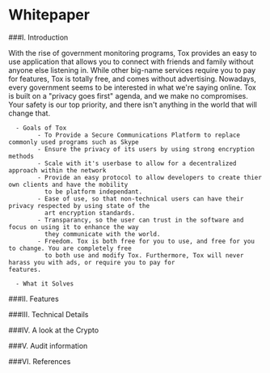 Whitepaper
==========

###I. Introduction

With the rise of government monitoring programs, Tox provides an easy to use application that allows you to connect with friends and family without anyone else listening in. While other big-name services require you to pay for features, Tox is totally free, and comes without advertising. Nowadays, every government seems to be interested in what we're saying online. Tox is built on a "privacy goes first" agenda, and we make no compromises. Your safety is our top priority, and there isn't anything in the world that will change that.

      - Goals of Tox
            - To Provide a Secure Communications Platform to replace commonly used programs such as Skype
            - Ensure the privacy of its users by using strong encryption methods
            - Scale with it's userbase to allow for a decentralized approach within the network
            - Provide an easy protocol to allow developers to create thier own clients and have the mobility 
              to be platform independant.
            - Ease of use, so that non-technical users can have their privacy respected by using state of the
              art encryption standards.
            - Transparancy, so the user can trust in the software and focus on using it to enhance the way
              they communicate with the world.
            - Freedom. Tox is both free for you to use, and free for you to change. You are completely free 
              to both use and modify Tox. Furthermore, Tox will never harass you with ads, or require you to pay for                    features.
      
      - What it Solves

###II. Features                     

###III. Technical Details

###IV. A look at the Crypto

###V. Audit information

###VI. References

